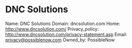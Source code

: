 
# DNC Solutions

Name: DNC Solutions
Domain: dncsolution.com
Home: http://www.dncsolution.com/
Privacy_policy: http://www.dncsolution.com/privacy-statement.asp
Email: privacy@possiblenow.com
Owned_by: PossibleNow
